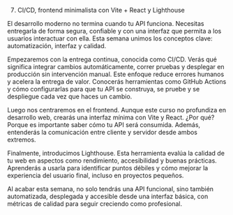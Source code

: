 7. CI/CD, frontend minimalista con Vite + React y Lighthouse

El desarrollo moderno no termina cuando tu API funciona. Necesitas entregarla de forma segura, confiable y con una interfaz que permita a los usuarios interactuar con ella. Esta semana unimos los conceptos clave: automatización, interfaz y calidad.

Empezaremos con la entrega continua, conocida como CI/CD. Verás qué significa integrar cambios automáticamente, correr pruebas y desplegar en producción sin intervención manual. Este enfoque reduce errores humanos y acelera la entrega de valor. Conocerás herramientas como GitHub Actions y cómo configurarlas para que tu API se construya, se pruebe y se despliegue cada vez que haces un cambio.

Luego nos centraremos en el frontend. Aunque este curso no profundiza en desarrollo web, crearás una interfaz mínima con Vite y React. ¿Por qué? Porque es importante saber cómo tu API será consumida. Además, entenderás la comunicación entre cliente y servidor desde ambos extremos.

Finalmente, introducimos Lighthouse. Esta herramienta evalúa la calidad de tu web en aspectos como rendimiento, accesibilidad y buenas prácticas. Aprenderás a usarla para identificar puntos débiles y cómo mejorar la experiencia del usuario final, incluso en proyectos pequeños.

Al acabar esta semana, no solo tendrás una API funcional, sino también automatizada, desplegada y accesible desde una interfaz básica, con métricas de calidad para seguir creciendo como profesional.
